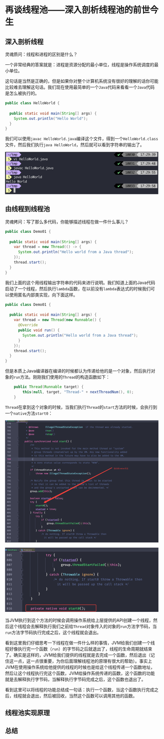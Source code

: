 # 再谈线程池——深入剖析线程池的前世今生

## 深入剖析线程

灵魂质问：线程和进程的区别是什么？

一个非常经典的答案就是：进程是资源分配的最小单位，线程是操作系统调度的最小单位。

这句话是当然是正确的，但是如果你对整个计算机系统没有很好的理解的话你可能比较难去理解这句话。我们现在使用最简单的一个`Java`代码来看看一个`Java`代码是怎么被执行的。

```java
public class HelloWorld {

  public static void main(String[] args) {
    System.out.println("Hello World");
  }
}

```

我们可以使用`javac HelloWorld.java`编译这个文件，得到一个`HelloWorld.class`文件，然后我们执行`java HelloWorld`，然后就可以看到字符串的输出了。

![56](../../images/concurrency/56.png)

## 由线程到线程池

灵魂拷问：写了那么多代码，你能够描述线程在做一件什么事儿？

```java
public class Demo01 {

  public static void main(String[] args) {
    var thread = new Thread(() -> {
      System.out.println("Hello world from a Java thread");
    });
    thread.start();
  }
}
```

我们上面的这个用线程输出字符串的代码来进行说明。我们知道上面的Java代码启动了一个线程，然后执行`lambda`函数，在以前没有`lambda`表达式的时候我们可以使用匿名内部类实现，向下面这样。

```java
public class Demo01 {

  public static void main(String[] args) {
    var thread = new Thread(new Runnable() {
      @Override
      public void run() {
        System.out.println("Hello world from a Java thread");
      }
    });
    thread.start();
  }
}
```

但是本质上Java编译器在编译的时候都认为传递给他的是一个对象，然后执行对象的`run`方法。刚刚我们使用的`Thread`的构造函数如下：

```java
    public Thread(Runnable target) {
        this(null, target, "Thread-" + nextThreadNum(), 0);
    }
```

`Thread`在拿到这个对象的时候，当我们执行`Thread`的`start`方法的时候，会执行到一个`native`方法`start0`：

![56](../../images/concurrency/57.png)

![56](../../images/concurrency/58.png)

当JVM执行到这个方法的时候会调用操作系统给上层提供的API创建一个线程，然后这个线程会去解释执行我们之前给`Thread`对象传入的对象的`run`方法字节码，当`run`方法字节码执行完成之后，这个线程就会退出。

看到这里我们仔细思考一下线程在做一件什么样的事情，JVM给我们创建一个线程好像执行完一个函数（`run`）的字节码之后就退出了，线程的生命周期就结束了。确实是这样的，JVM给我们提供的线程就是去完成一个函数，然后退出（记住这一点，这一点很重要，为你后面理解线程池的原理有很大的帮助）。事实上JVM在使用操作系统给他提供的线程的时候也是给这个线程传递一个函数地址，然后让这个线程执行完这个函数，JVM给操作系统传递的函数，这个函数的功能就是去解释执行字节码，当解释执行字节码完成之后，这个函数也退出了。

看到这里可以将线程的功能总结成一句话：执行一个函数，当这个函数执行完成之后，线程就会退出，然后被回收，当然这个函数可以调用其他的函数。

## 线程池实现原理

## 总结

